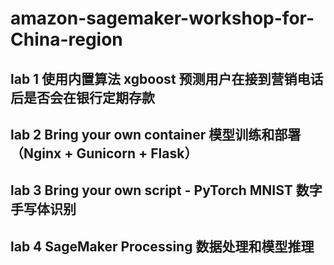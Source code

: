 # amazon-sagemaker-workshop-for-China-region


## lab 1 使用内置算法 xgboost 预测用户在接到营销电话后是否会在银行定期存款
## lab 2 Bring your own container 模型训练和部署 （Nginx + Gunicorn + Flask）
## lab 3 Bring your own script - PyTorch MNIST 数字手写体识别
## lab 4 SageMaker Processing 数据处理和模型推理
